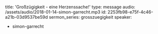 title: 'Großzügigkeit - eine Herzenssache!'
type: message
audio: /assets/audio/2018-01-14-simon-garrecht.mp3
id: 2253fb98-e75f-4c46-a21b-03d9537be59d
sermon_series: grosszuegigkeit
speaker:
  - simon-garrecht
